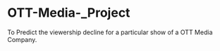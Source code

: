 # OTT-Media-_Project
To Predict the viewership decline for a particular show of a OTT Media Company.
